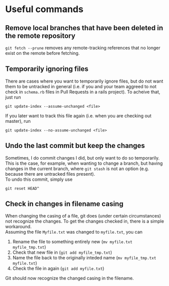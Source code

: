 # Useful commands

## Remove local branches that have been deleted in the remote repository
`git fetch --prune` removes any remote-tracking references that no longer exist on the remote before fetching.

## Temporarily ignoring files
There are cases where you want to temporarily ignore files, but do not want them to be untracked in general (i.e. if you and your team aggreed to not check in `schema.rb` files in Pull Requests in a rails project). To acheive that, just run

```git
git update-index --assume-unchanged <file>
```

If you later want to track this file again (i.e. when you are checking out master), run

```git
git update-index --no-assume-unchanged <file>
```

## Undo the last commit but keep the changes

Sometimes, I do commit changes I did, but only want to do so temporarily. This is the case, for example, when wanting to change a branch, but having changes in the current branch, where `git stash` is not an option (e.g. because there are untracked files present).  
To undo this commit, simply use

```git
git reset HEAD^
```

## Check in changes in filename casing

When changing the casing of a file, git does (under certain circumstances) not recognize the changes. To get the changes checked in, there is a
simple workaround.  
Assuming the file `Myfile.txt` was changed to `myfile.txt`, you can  
1. Rename the file to something entirely new (`mv myfile.txt myfile_tmp.txt`)
2. Check that new file in (`git add myfile_tmp.txt`)
3. Name the file back to the originally inteded name (`mv myfile_tmp.txt myfile.txt`)
4. Check the file in again (`git add myfile.txt`)

Git should now recognize the changed casing in the filename.
